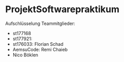 # ProjektSoftwarepraktikum

Aufschlüsselung Teammitglieder:
- st177168
- st177921: 
- st176033: Florian Schad
- AemsuCode: Remi Chaieb
- Nico Böklen
